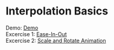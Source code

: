 # Interpolation Basics
Demo: [Demo](https://dangdiem45.github.io/GameTraining/Phrase1/GetStartedWithGameDevelopment/BasicGameMathAndPhysic/InterpolationBasics/Demo.html)<br>
Excercise 1: [Ease-In-Out](https://dangdiem45.github.io/GameTraining/Phrase1/GetStartedWithGameDevelopment/BasicGameMathAndPhysic/InterpolationBasics/Ex1.html)<br>
Excercise 2: [Scale and Rotate Animation](https://dangdiem45.github.io/GameTraining/Phrase1/GetStartedWithGameDevelopment/BasicGameMathAndPhysic/InterpolationBasics/Ex2.html)<br>
